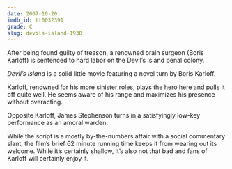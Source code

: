 ```yaml
---
date: 2007-10-20
imdb_id: tt0032391
grade: C
slug: devils-island-1938
---
```


After being found guilty of treason, a renowned brain surgeon (Boris Karloff) is sentenced to hard labor on the Devil’s Island penal colony.

_Devil’s Island_ is a solid little movie featuring a novel turn by Boris Karloff.

Karloff, renowned for his more sinister roles, plays the hero here and pulls it off quite well. He seems aware of his range and maximizes his presence without overacting.

Opposite Karloff, James Stephenson turns in a satisfyingly low-key performance as an amoral warden.

While the script is a mostly by-the-numbers affair with a social commentary slant, the film’s brief 62 minute running time keeps it from wearing out its welcome. While it’s certainly shallow, it’s also not that bad and fans of Karloff will certainly enjoy it.
